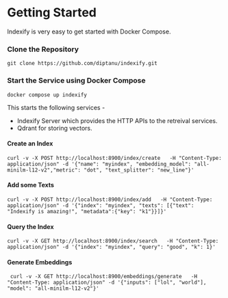 # Getting Started

Indexify is very easy to get started with Docker Compose.

### Clone the Repository
```
git clone https://github.com/diptanu/indexify.git
```

### Start the Service using Docker Compose
```
docker compose up indexify
```

This starts the following services -

* Indexify Server which provides the HTTP APIs to the retreival services.
* Qdrant for storing vectors.

#### Create an Index

```
curl -v -X POST http://localhost:8900/index/create   -H "Content-Type: application/json" -d '{"name": "myindex", "embedding_model": "all-minilm-l12-v2","metric": "dot", "text_splitter": "new_line"}'
```

#### Add some Texts
```
curl -v -X POST http://localhost:8900/index/add   -H "Content-Type: application/json" -d '{"index": "myindex", "texts": [{"text": "Indexify is amazing!", "metadata":{"key": "k1"}}]}'
```

#### Query the Index
```
curl -v -X GET http://localhost:8900/index/search   -H "Content-Type: application/json" -d '{"index": "myindex", "query": "good", "k": 1}'
```

#### Generate Embeddings
```
 curl -v -X GET http://localhost:8900/embeddings/generate   -H "Content-Type: application/json" -d '{"inputs": ["lol", "world"], "model": "all-minilm-l12-v2"}'
 ```

